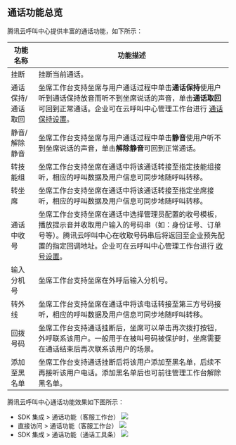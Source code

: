 ## 通话功能总览
腾讯云呼叫中心提供丰富的通话功能，如下所示：

| 功能名称      | 功能描述                                                                                                          |
| --------- | ------------------------------------------------------------------------------------------------------------- |
| 挂断        | 挂断当前通话。                                                                                                       |
| 通话保持/通话取回 | 坐席工作台支持坐席与用户通话过程中单击**通话保持**使用户听到通话保持放音而听不到坐席说话的声音，单击**通话取回**可回到正常通话。企业可在云呼叫中心管理工作台进行 [通话保持设置](https://cloud.tencent.com/document/product/679/67139)。                       |
| 静音/解除静音   | 坐席工作台支持坐席与用户通话过程中单击**静音**使用户听不到坐席说话的声音，单击**解除静音**可回到正常通话。                                                         |
| 转技能组      | 坐席工作台支持坐席在通话中将该通话转接至指定技能组接听，相应的呼叫数据及用户信息可同步地随呼叫转移。                                                            |
| 转坐席       | 坐席工作台支持坐席在通话中将该通话转接至指定坐席接听，相应的呼叫数据及用户信息可同步地随呼叫转移。                                                             |
| 通话中收号     | 坐席工作台支持坐席在通话中选择管理员配置的收号模板，播放提示音并收取用户输入的号码串（如：身份证号、订单号等）。腾讯云呼叫中心在收取号码串后将返回至企业预先配置的指定回调地址。企业可在云呼叫中心管理工作台进行 [收号设置](https://cloud.tencent.com/document/product/679/67140)。 |
| 输入分机号     | 坐席工作台支持坐席在外呼后输入分机号。                                                                                           |
| 转外线       | 坐席工作台支持坐席在通话中将该电话转接至第三方号码接听，相应的呼叫数据及用户信息可同步地随呼叫转移。                                                            |
| 回拨号码      | 坐席工作台支持通话挂断后，坐席可以单击再次拨打按钮，外呼联系该用户。一般用于在被叫号码被保护时，坐席需要在通话结束后再次联系该用户的场景。                                         |
| 添加至黑名单    | 坐席工作台支持通话挂断后将该用户添加至黑名单，后续不再接听该用户电话。添加黑名单后也可前往管理工作台解除黑名单。                                                      |

腾讯云呼叫中心通话功能效果如下图所示：
- SDK 集成 > 通话功能（客服工作台）
![](https://qcloudimg.tencent-cloud.cn/raw/eeba6bf2f10624fee2ab08242c216cea.png)
- 直接访问 > 通话功能（客服工作台）
![](https://qcloudimg.tencent-cloud.cn/raw/23774d761918a65d9677340245758e40.png)
- SDK 集成 > 通话功能（通话工具条）
![](https://qcloudimg.tencent-cloud.cn/raw/6ee5d5e0d99ef35641e4ba72fb8c3365.png)
